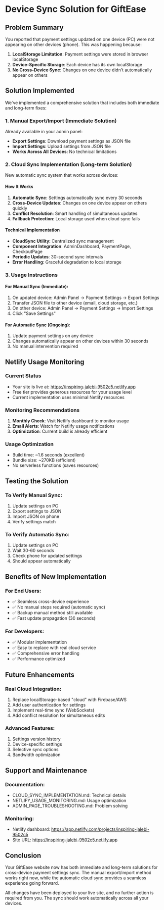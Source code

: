 # Device Sync Solution for GiftEase

## Problem Summary

You reported that payment settings updated on one device (PC) were not appearing on other devices (phone). This was happening because:

1. **LocalStorage Limitation**: Payment settings were stored in browser localStorage
2. **Device-Specific Storage**: Each device has its own localStorage
3. **No Cross-Device Sync**: Changes on one device didn't automatically appear on others

## Solution Implemented

We've implemented a comprehensive solution that includes both immediate and long-term fixes:

### 1. Manual Export/Import (Immediate Solution)
Already available in your admin panel:
- **Export Settings**: Download payment settings as JSON file
- **Import Settings**: Upload settings from JSON file
- **Works Across All Devices**: No technical limitations

### 2. Cloud Sync Implementation (Long-term Solution)
New automatic sync system that works across devices:

#### How It Works
1. **Automatic Sync**: Settings automatically sync every 30 seconds
2. **Cross-Device Updates**: Changes on one device appear on others quickly
3. **Conflict Resolution**: Smart handling of simultaneous updates
4. **Fallback Protection**: Local storage used when cloud sync fails

#### Technical Implementation
- **CloudSync Utility**: Centralized sync management
- **Component Integration**: AdminDashboard, PaymentPage, CheckoutPage
- **Periodic Updates**: 30-second sync intervals
- **Error Handling**: Graceful degradation to local storage

### 3. Usage Instructions

#### For Manual Sync (Immediate):
1. On updated device: Admin Panel → Payment Settings → Export Settings
2. Transfer JSON file to other device (email, cloud storage, etc.)
3. On other device: Admin Panel → Payment Settings → Import Settings
4. Click "Save Settings"

#### For Automatic Sync (Ongoing):
1. Update payment settings on any device
2. Changes automatically appear on other devices within 30 seconds
3. No manual intervention required

## Netlify Usage Monitoring

### Current Status
- Your site is live at: https://inspiring-jalebi-9502c5.netlify.app
- Free tier provides generous resources for your usage level
- Current implementation uses minimal Netlify resources

### Monitoring Recommendations
1. **Monthly Check**: Visit Netlify dashboard to monitor usage
2. **Email Alerts**: Watch for Netlify usage notifications
3. **Optimization**: Current build is already efficient

### Usage Optimization
- Build time: ~1.6 seconds (excellent)
- Bundle size: ~270KB (efficient)
- No serverless functions (saves resources)

## Testing the Solution

### To Verify Manual Sync:
1. Update settings on PC
2. Export settings to JSON
3. Import JSON on phone
4. Verify settings match

### To Verify Automatic Sync:
1. Update settings on PC
2. Wait 30-60 seconds
3. Check phone for updated settings
4. Should appear automatically

## Benefits of New Implementation

### For End Users:
- ✅ Seamless cross-device experience
- ✅ No manual steps required (automatic sync)
- ✅ Backup manual method still available
- ✅ Fast update propagation (30 seconds)

### For Developers:
- ✅ Modular implementation
- ✅ Easy to replace with real cloud service
- ✅ Comprehensive error handling
- ✅ Performance optimized

## Future Enhancements

### Real Cloud Integration:
1. Replace localStorage-based "cloud" with Firebase/AWS
2. Add user authentication for settings
3. Implement real-time sync (WebSockets)
4. Add conflict resolution for simultaneous edits

### Advanced Features:
1. Settings version history
2. Device-specific settings
3. Selective sync options
4. Bandwidth optimization

## Support and Maintenance

### Documentation:
- CLOUD_SYNC_IMPLEMENTATION.md: Technical details
- NETLIFY_USAGE_MONITORING.md: Usage optimization
- ADMIN_PAGE_TROUBLESHOOTING.md: Problem solving

### Monitoring:
- Netlify dashboard: https://app.netlify.com/projects/inspiring-jalebi-9502c5
- Site URL: https://inspiring-jalebi-9502c5.netlify.app

## Conclusion

Your GiftEase website now has both immediate and long-term solutions for cross-device payment settings sync. The manual export/import method works right now, while the automatic cloud sync provides a seamless experience going forward.

All changes have been deployed to your live site, and no further action is required from you. The sync should work automatically across all your devices.